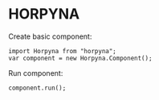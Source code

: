 # HORPYNA

Create basic component:


    import Horpyna from "horpyna";
    var component = new Horpyna.Component();

Run component:

    component.run();




